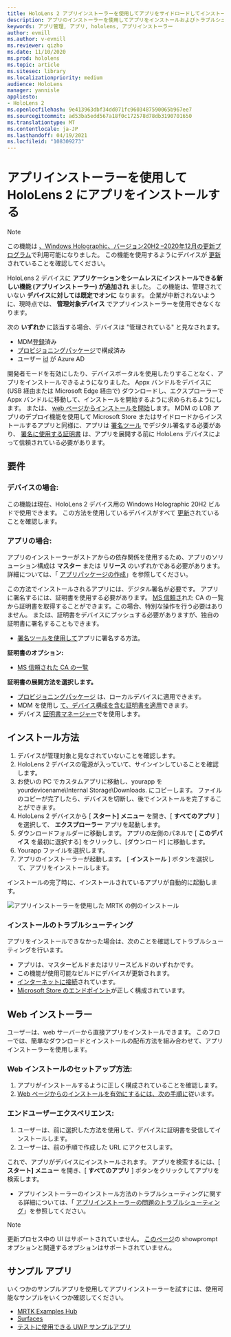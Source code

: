 ```yaml
---
title: HoloLens 2 アプリインストーラーを使用してアプリをサイドロードしてインストールする方法
description: アプリのインストーラーを使用してアプリをインストールおよびトラブルシューティングする方法と、UI を使用してアプリをサイドロードしてインストールする方法について説明します。
keywords: アプリ管理, アプリ, hololens, アプリインストーラー
author: evmill
ms.author: v-evmill
ms.reviewer: qizho
ms.date: 11/10/2020
ms.prod: hololens
ms.topic: article
ms.sitesec: library
ms.localizationpriority: medium
audience: HoloLens
manager: yannisle
appliesto:
- HoloLens 2
ms.openlocfilehash: 9e413963dbf34dd071fc9603487590065b967ee7
ms.sourcegitcommit: ad53ba5edd567a18f0c172578d78db3190701650
ms.translationtype: MT
ms.contentlocale: ja-JP
ms.lasthandoff: 04/19/2021
ms.locfileid: "108309273"
---
```

# <a name="install-apps-on-hololens-2-via-app-installer"></a>アプリインストーラーを使用して HoloLens 2 にアプリをインストールする

> [!NOTE]
> この機能は [、Windows Holographic、バージョン20H2 –2020年12月の更新プログラム](hololens-release-notes.md)で利用可能になりました。 この機能を使用するようにデバイスが [更新](hololens-update-hololens.md) されていることを確認してください。

HoloLens 2 デバイスに **アプリケーションをシームレスにインストールできる新しい機能 (アプリインストーラー) が追加され** ました。 この機能は、管理されていない **デバイスに対しては既定でオンに** なります。 企業が中断されないように、現時点では、 **管理対象デバイス** でアプリインストーラーを使用できなくなります。  

次の **いずれか** に該当する場合、デバイスは "管理されている" と見なされます。

- MDM[登録](hololens-enroll-mdm.md)済み
- [プロビジョニングパッケージ](hololens-provisioning.md)で構成済み
- ユーザー [id](hololens-identity.md) が Azure AD

開発者モードを有効にしたり、デバイスポータルを使用したりすることなく、アプリをインストールできるようになりました。  Appx バンドルをデバイスに (USB 経由または Microsoft Edge 経由で) ダウンロードし、エクスプローラーで Appx バンドルに移動して、インストールを開始するように求められるようにします。  または、 [web ページからインストールを開始](https://docs.microsoft.com/windows/msix/app-installer/installing-windows10-apps-web)します。  MDM の LOB アプリのデプロイ機能を使用して Microsoft Store またはサイドロードからインストールするアプリと同様に、アプリは [署名ツール](https://docs.microsoft.com/windows/win32/appxpkg/how-to-sign-a-package-using-signtool) でデジタル署名する必要があり、 [署名に使用する証明書](https://docs.microsoft.com/windows/win32/appxpkg/how-to-sign-a-package-using-signtool#security-considerations) は、アプリを展開する前に HoloLens デバイスによって信頼されている必要があります。

## <a name="requirements"></a>要件

### <a name="for-your-devices"></a>デバイスの場合:

この機能は現在、HoloLens 2 デバイス用の Windows Holographic 20H2 ビルドで使用できます。 この方法を使用しているデバイスがすべて [更新](hololens-update-hololens.md)されていることを確認します。

### <a name="for-your-apps"></a>アプリの場合:

アプリのインストーラーがストアからの依存関係を使用するため、アプリのソリューション構成は **マスター** または **リリース** のいずれかである必要があります。 詳細については、「 [アプリパッケージの作成](https://docs.microsoft.com/windows/msix/app-installer/create-appinstallerfile-vs)」を参照してください。

この方法でインストールされるアプリには、デジタル署名が必要です。 アプリに署名するには、証明書を使用する必要があります。 [MS 信頼さ](https://ccadb-public.secure.force.com/microsoft/IncludedCACertificateReportForMSFT)れた CA の一覧から証明書を取得することができます。この場合、特別な操作を行う必要はありません。 または、証明書をデバイスにプッシュする必要がありますが、独自の証明書に署名することもできます。

- [署名ツールを使用して](https://docs.microsoft.com/windows/win32/appxpkg/how-to-sign-a-package-using-signtool)アプリに署名する方法。

**証明書のオプション:**

- [MS 信頼された CA の一覧](https://ccadb-public.secure.force.com/microsoft/IncludedCACertificateReportForMSFT)

**証明書の展開方法を選択します。**

- [プロビジョニングパッケージ](hololens-provisioning.md) は、ローカルデバイスに適用できます。
- MDM を使用し [て、デバイス構成を含む証明書を適用](https://docs.microsoft.com/mem/intune/protect/certificates-configure)できます。
- デバイス [証明書マネージャー](certificate-manager.md)でを使用します。

## <a name="installation-method"></a>インストール方法

1. デバイスが管理対象と見なされていないことを確認します。
1. HoloLens 2 デバイスの電源が入っていて、サインインしていることを確認します。
1. お使いの PC でカスタムアプリに移動し、yourapp を yourdevicename\Internal Storage\Downloads. にコピーします。
    ファイルのコピーが完了したら、デバイスを切断し、後でインストールを完了することができます。
1. HoloLens 2 デバイスから [ **スタート] メニュー** を開き、[ **すべてのアプリ** ] を選択して、 **エクスプローラー** アプリを起動します。
1. ダウンロードフォルダーに移動します。 アプリの左側のパネルで [ **このデバイス** を最初に選択する] をクリックし、[ダウンロード] に移動します。
1. Yourapp ファイルを選択します。
1. アプリのインストーラーが起動します。 [ **インストール** ] ボタンを選択して、アプリをインストールします。

インストールの完了時に、インストールされているアプリが自動的に起動します。

![アプリインストーラーを使用した MRTK の例のインストール](images/hololens-app-installer-picture.jpg)

### <a name="troubleshooting-installs"></a>インストールのトラブルシューティング

アプリをインストールできなかった場合は、次のことを確認してトラブルシューティングを行います。

- アプリは、マスタービルドまたはリリースビルドのいずれかです。
- この機能が使用可能なビルドにデバイスが更新されます。
- [インターネットに接続](hololens-network.md)されています。
- [Microsoft Store のエンドポイント](hololens-offline.md)が正しく構成されています。  

## <a name="web-installer"></a>Web インストーラー

ユーザーは、web サーバーから直接アプリをインストールできます。 このフローでは、簡単なダウンロードとインストールの配布方法を組み合わせて、アプリインストーラーを使用します。

### <a name="how-to-set-up-web-install"></a>Web インストールのセットアップ方法:

1. アプリがインストールするように正しく構成されていることを確認します。
1. [Web ページからのインストールを有効にするには、次の手順に](https://docs.microsoft.com/windows/msix/app-installer/installing-windows10-apps-web#how-to-enable-this-on-a-webpage)従います。

### <a name="end-user-experience"></a>エンドユーザーエクスペリエンス:

1. ユーザーは、前に選択した方法を使用して、デバイスに証明書を受信してインストールします。
1. ユーザーは、前の手順で作成した URL にアクセスします。

これで、アプリがデバイスにインストールされます。 アプリを検索するには、[ **スタート] メニュー** を開き、[ **すべてのアプリ** ] ボタンをクリックしてアプリを検索します。

- アプリインストーラーのインストール方法のトラブルシューティングに関する詳細については、「 [アプリインストーラーの問題のトラブルシューティング](https://docs.microsoft.com/windows/msix/app-installer/troubleshoot-appinstaller-issues)」を参照してください。

> [!NOTE]
> 更新プロセス中の UI はサポートされていません。 [このページ](https://docs.microsoft.com/windows/msix/app-installer/update-settings)の showprompt オプションと関連するオプションはサポートされていません。

## <a name="sample-apps"></a>サンプル アプリ

いくつかのサンプルアプリを使用してアプリインストーラーを試すには、使用可能なサンプルをいくつか確認してください。

- [MRTK Examples Hub](https://microsoft.github.io/MixedRealityToolkit-Unity/Documentation/README_ExampleHub.html)
- [Surfaces](https://docs.microsoft.com/windows/mixed-reality/develop/unity/sampleapp-surfaces)
- [テストに使用できる UWP サンプルアプリ](https://github.com/microsoft/Windows-universal-samples/tree/master/Samples)

